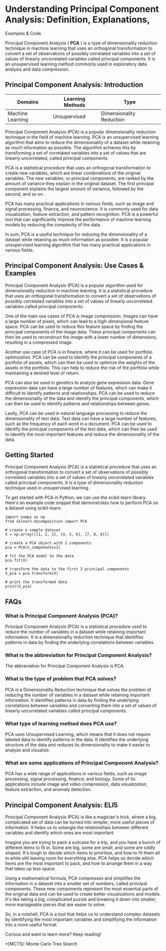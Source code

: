 # Understanding Principal Component Analysis: Definition, Explanations,
Examples & Code

Principal Component Analysis ( **PCA** ) is a type of dimensionality reduction
technique in machine learning that uses an orthogonal transformation to
convert a set of observations of possibly correlated variables into a set of
values of linearly uncorrelated variables called principal components. It is
an unsupervised learning method commonly used in exploratory data analysis and
data compression.

## Principal Component Analysis: Introduction

Domains | Learning Methods | Type  
---|---|---  
Machine Learning | Unsupervised | Dimensionality Reduction  
  
Principal Component Analysis (PCA) is a popular dimensionality reduction
technique in the field of machine learning. PCA is an unsupervised learning
algorithm that aims to reduce the dimensionality of a dataset while retaining
as much information as possible. The algorithm achieves this by transforming a
set of correlated variables into a set of values that are linearly
uncorrelated, called principal components.

PCA is a statistical procedure that uses an orthogonal transformation to
create new variables, which are linear combinations of the original variables.
The new variables, or principal components, are ranked by the amount of
variance they explain in the original dataset. The first principal component
explains the largest amount of variance, followed by the second, and so on.

PCA has many practical applications in various fields, such as image and
signal processing, finance, and neuroscience. It is commonly used for data
visualization, feature extraction, and pattern recognition. PCA is a powerful
tool that can significantly improve the performance of machine learning models
by reducing the complexity of the data.

In sum, PCA is a useful technique for reducing the dimensionality of a dataset
while retaining as much information as possible. It is a popular unsupervised
learning algorithm that has many practical applications in various fields.

## Principal Component Analysis: Use Cases & Examples

Principal Component Analysis (PCA) is a popular algorithm used for
dimensionality reduction in machine learning. It is a statistical procedure
that uses an orthogonal transformation to convert a set of observations of
possibly correlated variables into a set of values of linearly uncorrelated
variables called principal components.

One of the main use cases of PCA is image compression. Images can have a large
number of pixels, which can lead to a high-dimensional feature space. PCA can
be used to reduce this feature space by finding the principal components of
the image data. These principal components can then be used to reconstruct the
image with a lower number of dimensions, resulting in a compressed image.

Another use case of PCA is in finance, where it can be used for portfolio
optimization. PCA can be used to identify the principal components of a
portfolio of assets, which can then be used to optimize the weights of the
assets in the portfolio. This can help to reduce the risk of the portfolio
while maintaining a desired level of return.

PCA can also be used in genetics to analyze gene expression data. Gene
expression data can have a large number of features, which can make it
difficult to identify patterns and relationships. PCA can be used to reduce
the dimensionality of the data and identify the principal components, which
can then be used to identify patterns and relationships between genes.

Lastly, PCA can be used in natural language processing to reduce the
dimensionality of text data. Text data can have a large number of features,
such as the frequency of each word in a document. PCA can be used to identify
the principal components of the text data, which can then be used to identify
the most important features and reduce the dimensionality of the data.

## Getting Started

Principal Component Analysis (PCA) is a statistical procedure that uses an
orthogonal transformation to convert a set of observations of possibly
correlated variables into a set of values of linearly uncorrelated variables
called principal components. It is a type of dimensionality reduction
technique used in unsupervised learning.

To get started with PCA in Python, we can use the scikit-learn library. Here's
an example code snippet that demonstrates how to perform PCA on a dataset
using scikit-learn:

    
    
    
    import numpy as np
    from sklearn.decomposition import PCA
    
    # create a sample dataset
    X = np.array([[1, 2, 3], [4, 5, 6], [7, 8, 9]])
    
    # create a PCA object with 2 components
    pca = PCA(n_components=2)
    
    # fit the PCA model to the data
    pca.fit(X)
    
    # transform the data to the first 2 principal components
    X_pca = pca.transform(X)
    
    # print the transformed data
    print(X_pca)
    
    

## FAQs

### What is Principal Component Analysis (PCA)?

Principal Component Analysis (PCA) is a statistical procedure used to reduce
the number of variables in a dataset while retaining important information. It
is a dimensionality reduction technique that identifies patterns in data by
finding the underlying correlations between variables.

### What is the abbreviation for Principal Component Analysis?

The abbreviation for Principal Component Analysis is PCA.

### What is the type of problem that PCA solves?

PCA is a Dimensionality Reduction technique that solves the problem of
reducing the number of variables in a dataset while retaining important
information. It identifies patterns in data by finding the underlying
correlations between variables and converting them into a set of values of
linearly uncorrelated variables called principal components.

### What type of learning method does PCA use?

PCA uses Unsupervised Learning, which means that it does not require labeled
data to identify patterns in the data. It identifies the underlying structure
of the data and reduces its dimensionality to make it easier to analyze and
visualize.

### What are some applications of Principal Component Analysis?

PCA has a wide range of applications in various fields, such as image
processing, signal processing, finance, and biology. Some of its applications
include image and video compression, data visualization, feature extraction,
and anomaly detection.

## Principal Component Analysis: ELI5

Principal Component Analysis (PCA) is like a magician's trick, where a big,
complicated set of data can be turned into simpler, more useful pieces of
information. It helps us to untangle the relationships between different
variables and identify which ones are most important.

Imagine you are trying to pack a suitcase for a trip, and you have a bunch of
different items to fit in. Some are big, some are small, and some are oddly
shaped. It's tough to decide which items to prioritize, and how to fit them
all in while still leaving room for everything else. PCA helps us decide which
items are the most important to pack, and how to arrange them in a way that
takes up less space.

Using a mathematical formula, PCA compresses and simplifies the information in
a dataset into a smaller set of numbers, called principal components. These
new components represent the most essential parts of the original data and can
be used to create better visualizations and models. It's like taking a big,
complicated puzzle and breaking it down into smaller, more manageable pieces
that are easier to solve.

So, in a nutshell, PCA is a tool that helps us to understand complex datasets
by identifying the most important variables and simplifying the information
into a more useful format.

Curious and want to learn more? Keep reading!

  *[MCTS]: Monte Carlo Tree Search